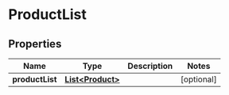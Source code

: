 
# ProductList

## Properties
Name | Type | Description | Notes
------------ | ------------- | ------------- | -------------
**productList** | [**List&lt;Product&gt;**](Product.md) |  |  [optional]



